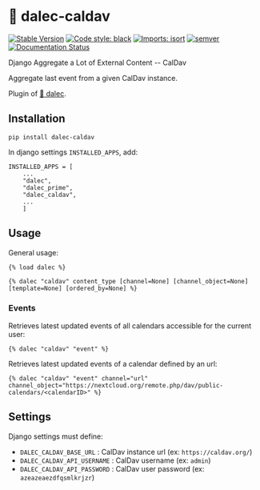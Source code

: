 # 📅 dalec-caldav

[![Stable Version](https://img.shields.io/pypi/v/dalec-caldav?color=blue)](https://pypi.org/project/dalec-caldav/)
[![Code style: black](https://img.shields.io/badge/code%20style-black-000000.svg)](https://github.com/psf/black)
[![Imports: isort](https://img.shields.io/badge/%20imports-isort-%231674b1?style=flat&labelColor=ef8336)](https://pycqa.github.io/isort/)
[![semver](https://img.shields.io/badge/semver-2.0.0-green)](https://semver.org/)
[![Documentation Status](https://readthedocs.org/projects/dalec-caldav/badge/?version=latest)](https://dalec-caldav.readthedocs.io/en/latest/?badge=latest)

Django Aggregate a Lot of External Content -- CalDav

Aggregate last event from a given CalDav instance.

Plugin of [🤖 dalec](https://github.com/webu/dalec).

## Installation

```
pip install dalec-caldav
```

In django settings `INSTALLED_APPS`, add:

```
INSTALLED_APPS = [
    ...
    "dalec",
    "dalec_prime",
    "dalec_caldav",
    ...
    ]
```


## Usage

General usage:
```django
{% load dalec %}

{% dalec "caldav" content_type [channel=None] [channel_object=None] [template=None] [ordered_by=None] %}
```

### Events

Retrieves latest updated events of all calendars accessible for the current user:
```django
{% dalec "caldav" "event" %}
```

Retrieves latest updated events of a calendar defined by an url:
```django
{% dalec "caldav" "event" channel="url" channel_object="https://nextcloud.org/remote.php/dav/public-calendars/<calendarID>" %}
```


## Settings

Django settings must define:

  - `DALEC_CALDAV_BASE_URL` : CalDav instance url (ex: `https://caldav.org/`)
  - `DALEC_CALDAV_API_USERNAME` : CalDav username (ex: `admin`)
  - `DALEC_CALDAV_API_PASSWORD` : CalDav user password (ex: `azeazeaezdfqsmlkrjzr`)
